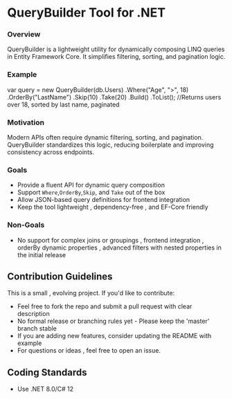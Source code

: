 # QueryBuilder Tool for .NET
### Overview
QueryBuilder is a lightweight utility for dynamically composing LINQ queries in Entity Framework Core. It simplifies filtering, sorting, and 
pagination logic.

### Example
var query = new QueryBuilder<User>(db.Users)
    .Where("Age", ">", 18)
    .OrderBy("LastName")
    .Skip(10)
    .Take(20)
    .Build()
    .ToList();
//Returns users over 18,  sorted by last name, paginated

### Motivation
Modern APIs often require dynamic filtering, sorting, and pagination. QueryBuilder standardizes this logic, reducing boilerplate and improving consistency across endpoints.

### Goals
- Provide a fluent API for dynamic query composition
- Support `Where`,`OrderBy`,`Skip`, and `Take` out of the box
- Allow JSON-based query definitions for frontend integration
- Keep the tool lightweight , dependency-free , and EF-Core friendly

### Non-Goals
- No support for complex joins or groupings , frontend integration , orderBy dynamic properties , advanced filters with nested properties in the initial release

## Contribution Guidelines
This is a small , evolving project. If you'd like to contribute:
- Feel free to fork the repo and submit a pull request with clear description
- No formal release or branching rules yet - Please keep the 'master' branch stable
- If you are adding new features, consider updating the README with example
- For questions or ideas , feel free to open an issue.
## Coding Standards
- Use .NET 8.0/C# 12

  


